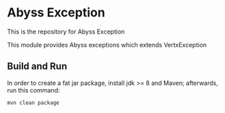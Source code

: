 # Abyss Exception

This is the repository for Abyss Exception 

This module provides Abyss exceptions which extends VertxException

## Build and Run
In order to create a fat jar package, install jdk >= 8 and Maven; afterwards, run this command:

```bash
mvn clean package
```